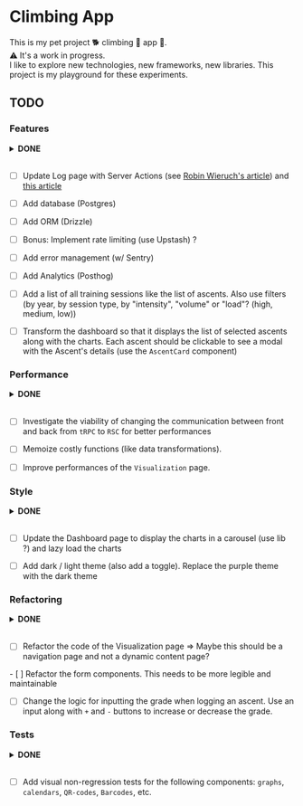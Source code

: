 # Climbing App

This is my pet project 🐕 climbing 🧗 app 📱.  
⚠️ It's a work in progress.  
I like to explore new technologies, new frameworks, new libraries. This project
is my playground for these experiments.  

## TODO

### Features

<details>
<summary><strong>DONE</strong></summary>

- [x] Clicking a QR-code or Barcode should open a modal with the code, not a new
  page
- [x] Add chart showing the average (min and max) number of tries per grade
- [x] Add auth (Clerk) and protect the `/log` route
- [x] Add ability to log a training session
- [x] Update the page (tab) title when we navigate to a new page
- [x] Add toasts for success and error form submission

</details>
</br>

- [ ] Update Log page with Server Actions (see [Robin Wieruch's
  article](https://www.robinwieruch.de/next-forms/)) and [this
  article](https://www.robinwieruch.de/react-form-validation/)

- [ ] Add database (Postgres)

- [ ] Add ORM (Drizzle)

- [ ] Bonus: Implement rate limiting (use Upstash) ?

- [ ] Add error management (w/ Sentry)

- [ ] Add Analytics (Posthog)

- [ ] Add a list of all training sessions like the list of ascents. Also use
  filters (by year, by session type, by "intensity",  "volume" or "load"? (high,
  medium, low))

- [ ] Transform the dashboard so that it displays the list of selected ascents
  along with the charts. Each ascent should be clickable to see a modal with the
  Ascent's details (use the `AscentCard` component)

### Performance

<details>
<summary><strong>DONE</strong></summary>

- [x] Improve caching mechanisms for better performances (`createCache`,
  Vercel's fluid computing, ...)
- [x] Use [react compiler](https://nextjs.org/docs/app/api-reference/config/next-config-js/reactCompiler)

</details>
</br>

- [ ] Investigate the viability of changing the communication between front and
  back from `tRPC` to `RSC` for better performances

- [ ] Memoize costly functions (like data transformations).

- [ ] Improve performances of the `Visualization` page.

### Style

<details>
<summary><strong>DONE</strong></summary>

- [x] Redo the styles of the group toggle in the ascent log page
- [x] Style the sign-in button & User Avatar button
- [x] Style the QR/Barcode buttons & the `<dialog>` elements (in the
  Visualization page)
- [x] Update the `ascents/:id` page to display a card with the ascent's details
- [ ] ~~Redo the styles of the slider of the ascent log page~~

</details>
</br>

- [ ] Update the Dashboard page to display the charts in a carousel (use lib ?)
  and lazy load the charts

- [ ] Add dark / light theme (also add a toggle). Replace the purple theme with
  the dark theme

### Refactoring

<details>
<summary><strong>DONE</strong></summary>

- [x] Redo ascents table with another library (`@handsontable`)
- [x] Merge QR-Code pages and Barcode pages for training and ascents into one
  page. Use a switch to change from training to ascents. Use a button-group to
  change visualisation type (barcode or QR-code)
- [x] Switch all radix-ui components to base-ui
- [x] ~~Use [HeatJS](https://www.william-troup.com/heat-js/examples/index.html) to
  display the calendars (training and ascents). Also take the opportunity to
  stash my component somewhere and also improve it using the best practice found
  in HeatJS~~
- [x] Add the calendars (ascents and training) to the Visualization page

</details>
</br>

- [ ] Refactor the code of the Visualization page => Maybe this should be a
  navigation page and not a dynamic content page?

- [ ] Refactor the form components. This needs to be more legible and
maintainable

- [ ] Change the logic for inputting the grade when logging an ascent. Use an
  input along with `+` and `-` buttons to increase or decrease the grade.

### Tests

<details>
<summary><strong>DONE</strong></summary>

- [x] Add unit tests for the charts data transformations helpers. This allows us
  to refactor the code to improve performance or readability without breaking
  the app
- [x] Add unit tests for the `Google Sheets` to `JS` transformer functions
- [x] Add unit tests for the functions in the `src/helpers` folder
- [x] Add smoke tests for the main pages (`/`, `Dashboard`, `Visualisation`,
  `Ascent`, `Ascents/:id`)

</details>
</br>

- [ ] Add visual non-regression tests for the following components: `graphs`,
  `calendars`, `QR-codes`, `Barcodes`, etc.

